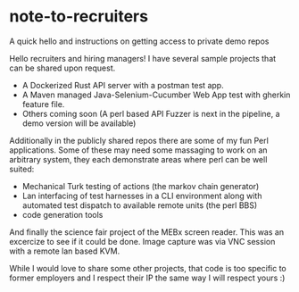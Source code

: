 # note-to-recruiters
A quick hello and instructions on getting access to private demo repos


Hello recruiters and hiring managers!
I have several sample projects that can be shared upon request.
- A Dockerized Rust API server with a postman test app.
- A Maven managed Java-Selenium-Cucumber Web App test with gherkin feature file.
- Others coming soon (A perl based API Fuzzer is next in the pipeline, a demo version will be available)

Additionally in the publicly shared repos there are some of my fun Perl applications.
Some of these may need some massaging to work on an arbitrary system, they each demonstrate areas where perl can be well suited:
- Mechanical Turk testing of actions (the markov chain generator)
- Lan interfacing of test harnesses in a CLI environment along with automated test dispatch to available remote units (the perl BBS)
- code generation tools

And finally the science fair project of the MEBx screen reader.  This was an excercize to see if it could be done.  Image capture was via VNC session with a remote lan based KVM.  

While I would love to share some other projects, that code is too specific to former employers and I respect their IP the same way I will respect yours :)
